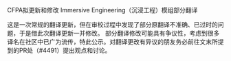 CFPA拟更新和修改 Immersive Engineering（沉浸工程）模组部分翻译

这是一次常规的翻译更新，但在审校过程中发现了部分原翻译不准确、已过时的问题，于是借此次翻译更新一并修改。
部分翻译修改可能具有争议性，考虑到很多译名在社区中已广为流传，特此公示。对翻译更改有异议的朋友务必前往文末所提到的PR处（#4491）提出观点和讨论。

